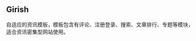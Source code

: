 ﻿---
name: Girish
coverUrl: /images/theme/cover.png
price: 0
thumbUrls:
  - /images/theme/thumb1.png
  - /images/theme/thumb2.png
  - /images/theme/thumb3.png
summary: 自适应的资讯模板，模板包含有评论、注册登录、搜索、文章排行、专题等模块，适合资讯密集型网站使用。
tags:
  - 响应式
  - 资讯站
compatibilities:
  - SSCMS 7.0.x
  - SSCMS 6.15.x
---

## Girish

自适应的资讯模板，模板包含有评论、注册登录、搜索、文章排行、专题等模块，适合资讯密集型网站使用。
